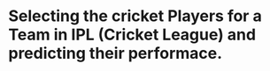 # Selecting the cricket Players for a Team in IPL (Cricket League) and predicting their performace.
